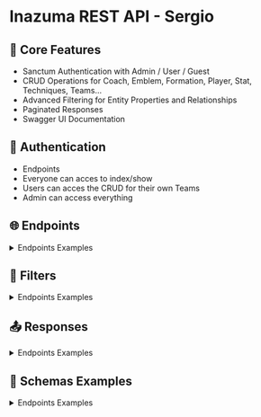 # Inazuma REST API - Sergio

## 📌 Core Features
- Sanctum Authentication with Admin / User / Guest
- CRUD Operations for Coach, Emblem, Formation, Player, Stat, Techniques, Teams...
- Advanced Filtering for Entity Properties and Relationships
- Paginated Responses
- Swagger UI Documentation

## 🔑 Authentication
- Endpoints
- Everyone can acces to index/show
- Users can acces the CRUD for their own Teams
- Admin can access everything

## 🌐 Endpoints
<details>
<summary>Endpoints Examples</summary>

![Docs 1](/resources/img/documentation/Docs%201.PNG)
![Docs 2](/resources/img/documentation/Docs%202.PNG)
![Docs 3](/resources/img/documentation/Docs%203.PNG)

</details>

## 🔎 Filters
<details>
<summary>Endpoints Examples</summary>

![Filters](/resources/img/documentation/Filters.PNG)
![Filters 2](/resources/img/documentation/Filters%202.PNG)

</details>

## 📤 Responses
<details>
<summary>Endpoints Examples</summary>

![Responses](/resources/img/documentation/Responses.PNG)
![Responses 2](/resources/img/documentation/Responses%202.PNG)

</details>

## 📝 Schemas Examples
<details>
<summary>Endpoints Examples</summary>

![Schemas 1](/resources/img/documentation/Schemas%201.PNG)
![Schemas 2](/resources/img/documentation/Schemas%202.PNG)
![Schemas 3](/resources/img/documentation/Schemas%203.PNG)

</details>